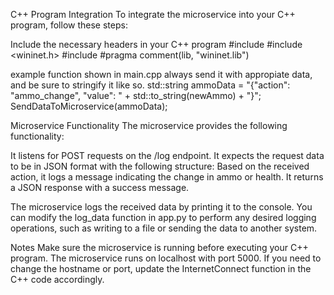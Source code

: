 C++ Program Integration
To integrate the microservice into your C++ program, follow these steps:

Include the necessary headers in your C++ program
#include <iostream>
#include <wininet.h>
#include <string>
#pragma comment(lib, "wininet.lib")

example function shown in main.cpp
always send it with appropiate data, and be sure to stringify it like so.
std::string ammoData = "{\"action\": \"ammo_change\", \"value\": " + std::to_string(newAmmo) + "}";
SendDataToMicroservice(ammoData);

Microservice Functionality
The microservice provides the following functionality:

It listens for POST requests on the /log endpoint.
It expects the request data to be in JSON format with the following structure:
Based on the received action, it logs a message indicating the change in ammo or health.
It returns a JSON response with a success message.


The microservice logs the received data by printing it to the console. You can modify the log_data function in app.py to perform any desired logging operations, such as writing to a file or sending the data to another system.

Notes
Make sure the microservice is running before executing your C++ program.
The microservice runs on localhost with port 5000. If you need to change the hostname or port, update the InternetConnect function in the C++ code accordingly.
